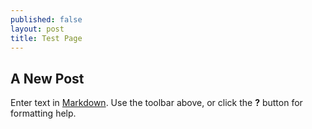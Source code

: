 ```yaml
---
published: false
layout: post
title: Test Page
---
```

## A New Post

Enter text in [Markdown](http://daringfireball.net/projects/markdown/). Use the toolbar above, or click the **?** button for formatting help.
